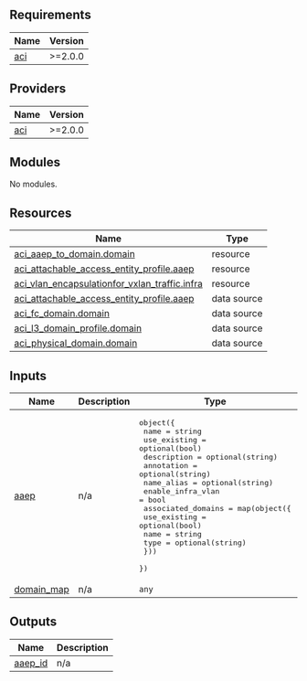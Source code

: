 <!-- BEGIN_TF_DOCS -->
## Requirements

| Name | Version |
|------|---------|
| <a name="requirement_aci"></a> [aci](#requirement\_aci) | >=2.0.0 |

## Providers

| Name | Version |
|------|---------|
| <a name="provider_aci"></a> [aci](#provider\_aci) | >=2.0.0 |

## Modules

No modules.

## Resources

| Name | Type |
|------|------|
| [aci_aaep_to_domain.domain](https://registry.terraform.io/providers/CiscoDevNet/aci/latest/docs/resources/aaep_to_domain) | resource |
| [aci_attachable_access_entity_profile.aaep](https://registry.terraform.io/providers/CiscoDevNet/aci/latest/docs/resources/attachable_access_entity_profile) | resource |
| [aci_vlan_encapsulationfor_vxlan_traffic.infra](https://registry.terraform.io/providers/CiscoDevNet/aci/latest/docs/resources/vlan_encapsulationfor_vxlan_traffic) | resource |
| [aci_attachable_access_entity_profile.aaep](https://registry.terraform.io/providers/CiscoDevNet/aci/latest/docs/data-sources/attachable_access_entity_profile) | data source |
| [aci_fc_domain.domain](https://registry.terraform.io/providers/CiscoDevNet/aci/latest/docs/data-sources/fc_domain) | data source |
| [aci_l3_domain_profile.domain](https://registry.terraform.io/providers/CiscoDevNet/aci/latest/docs/data-sources/l3_domain_profile) | data source |
| [aci_physical_domain.domain](https://registry.terraform.io/providers/CiscoDevNet/aci/latest/docs/data-sources/physical_domain) | data source |

## Inputs

| Name | Description | Type | Default | Required |
|------|-------------|------|---------|:--------:|
| <a name="input_aaep"></a> [aaep](#input\_aaep) | n/a | <pre>object({<br>    name                = string<br>    use_existing        = optional(bool)<br>    description         = optional(string)<br>    annotation          = optional(string)<br>    name_alias          = optional(string)<br>    enable_infra_vlan   = bool<br>    associated_domains  = map(object({<br>      use_existing  = optional(bool)<br>      name          = string<br>      type          = optional(string)<br>    }))<br>  })</pre> | n/a | yes |
| <a name="input_domain_map"></a> [domain\_map](#input\_domain\_map) | n/a | `any` | n/a | yes |

## Outputs

| Name | Description |
|------|-------------|
| <a name="output_aaep_id"></a> [aaep\_id](#output\_aaep\_id) | n/a |
<!-- END_TF_DOCS -->